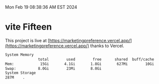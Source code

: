 Mon Feb 19 08:38:36 AM EST 2024

# vite Fifteen


This project is live at [https://marketingpreference.vercel.app/](https://marketingpreference.vercel.app/) thanks to Vercel.

```bash
System Memory
               total        used        free      shared  buff/cache   available
Mem:            15Gi       4.1Gi       1.8Gi       627Mi        10Gi        11Gi
Swap:          8.0Gi        23Mi       8.0Gi
System Storage
287M	.
